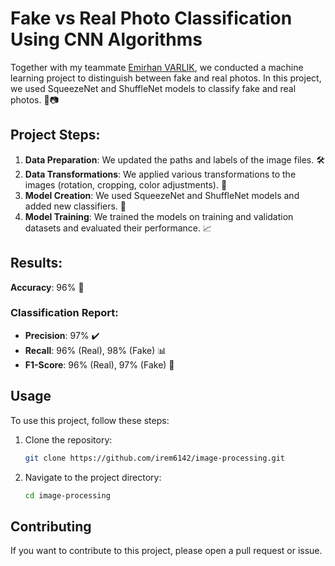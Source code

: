 # Fake vs Real Photo Classification Using CNN Algorithms

Together with my teammate [Emirhan VARLIK](https://github.com/EmirhanVarlk), we conducted a machine learning project to distinguish between fake and real photos. In this project, we used SqueezeNet and ShuffleNet models to classify fake and real photos. 🤖📷

## Project Steps:
1. **Data Preparation**: We updated the paths and labels of the image files. 🛠️
2. **Data Transformations**: We applied various transformations to the images (rotation, cropping, color adjustments). 🎨
3. **Model Creation**: We used SqueezeNet and ShuffleNet models and added new classifiers. 🧠
4. **Model Training**: We trained the models on training and validation datasets and evaluated their performance. 📈

## Results:
**Accuracy**: 96% 🎯

### Classification Report:
- **Precision**: 97% ✔️
- **Recall**: 96% (Real), 98% (Fake) 📊
- **F1-Score**: 96% (Real), 97% (Fake) 🏅



## Usage
To use this project, follow these steps:

1. Clone the repository:
    ```bash
    git clone https://github.com/irem6142/image-processing.git
    ```
2. Navigate to the project directory:
    ```bash
    cd image-processing
    ```

## Contributing
If you want to contribute to this project, please open a pull request or issue.


